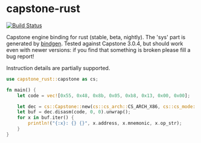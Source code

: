 capstone-rust
=============
[![Build Status](https://travis-ci.org/Mm7/capstone-rust.svg?branch=master)](https://travis-ci.org/Mm7/capstone-rust)

Capstone engine binding for rust (stable, beta, nightly). The 'sys' part is generated by [bindgen](https://github.com/servo/rust-bindgen).
Tested against Capstone 3.0.4, but should work even with newer versions: if you find that something is broken please fill a bug report!

Instruction details are partially supported.

```rust
use capstone_rust::capstone as cs;

fn main() {
	let code = vec![0x55, 0x48, 0x8b, 0x05, 0xb8, 0x13, 0x00, 0x00];

	let dec = cs::Capstone::new(cs::cs_arch::CS_ARCH_X86, cs::cs_mode::CS_MODE_32).unwrap();
	let buf = dec.disasm(code, 0, 0).unwrap();
	for x in buf.iter() {
	    println!("{:x}: {} {}", x.address, x.mnemonic, x.op_str);
	}
}
```
